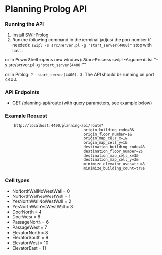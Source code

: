 # Planning Prolog API

### Running the API
1. Install SWI-Prolog
2. Run the following command in the terminal (adjust the port number if needed):
`swipl -s src/server.pl -g "start_server(4400)"`
stop with `halt.`

or in PowerShell (opens new window):
Start-Process swipl -ArgumentList "-s src/server.pl -g `"start_server(4400)`""

or in Prolog:
`?- start_server(4400).`
3. The API should be running on port 4400.

### API Endpoints
- GET /planning-api/route (with query parameters, see example below)

### Example Request
```
	http://localhost:4400/planning-api/route?
									origin_building_code=B&
									origin_floor_number=1&
									origin_map_cell_x=1&
									origin_map_cell_y=1&
									destination_building_code=C&
									destination_floor_number=2&
									destination_map_cell_x=3&
									destination_map_cell_y=3&
									minimize_elevator_uses=true&
									minimize_building_count=true
```

### Cell types
* NoNorthWallNoWestWall = 0
* NoNorthWallYesWestWall = 1
* YesNorthWallNoWestWall = 2
* YesNorthWallYesWestWall = 3
* DoorNorth = 4
* DoorWest = 5
* PassageNorth = 6
* PassageWest = 7
* ElevatorNorth = 8
* ElevatorSouth = 9
* ElevatorWest = 10
* ElevatorEast = 11
